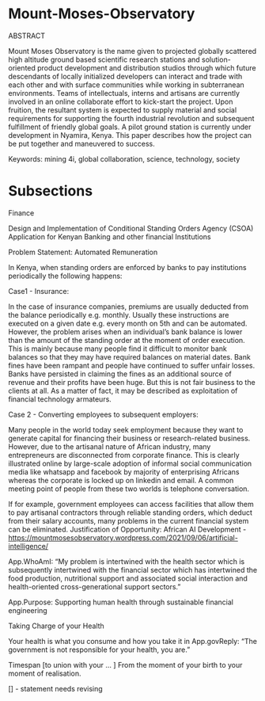 # Mount-Moses-Observatory
ABSTRACT

Mount Moses Observatory is the name given to projected globally scattered high altitude ground based scientific research stations and solution-oriented product development and distribution studios through which future descendants of locally initialized developers can interact and trade with each other and with surface communities while working in subterranean environments. Teams of intellectuals, interns and artisans are currently involved in an online collaborate effort to kick-start the project. Upon fruition, the resultant system is expected to supply material and social requirements for supporting the fourth industrial revolution and subsequent fulfillment of friendly global goals. A pilot ground station is currently under development in Nyamira, Kenya. This paper describes how the project can be put together and maneuvered to success.

Keywords: mining 4i, global collaboration, science, technology, society

# Subsections

Finance

Design and Implementation of Conditional Standing Orders Agency (CSOA) Application for Kenyan Banking and other financial Institutions

Problem Statement: Automated Remuneration

In Kenya, when standing orders are enforced by banks to pay institutions periodically the following happens:

Case1 - Insurance:

In the case of insurance companies, premiums are usually deducted from the balance periodically e.g. monthly. Usually these instructions are executed on a given date e.g. every month on 5th and can be automated. However, the problem arises when an individual’s bank balance is lower than the amount of the standing order at the moment of order execution. This is mainly because many people find it difficult to monitor bank balances so that they may have required balances on material dates. Bank fines have been rampant and people have continued to suffer unfair losses. Banks have persisted in claiming the fines as an additional source of revenue and their profits have been huge. But this is not fair business to the clients at all. As a matter of fact, it may be described as exploitation of financial technology armateurs.

Case 2 - Converting employees to subsequent employers:

Many people in the world today seek employment because they want to generate capital for financing their business or research-related business. However, due to the artisanal nature of African industry, many entrepreneurs are disconnected from corporate finance. This is clearly illustrated online by large-scale adoption of informal social communication media like whatsapp and facebook by majority of enterprising Africans whereas the corporate is locked up on linkedin and email. A common meeting point of people from these two worlds is telephone conversation.

If for example, government employees can access facilities that allow them to pay artisanal contractors through reliable standing orders, which deduct from their salary accounts, many problems in the current financial system can be eliminated.
Justification of Opportunity: African AI Development - https://mountmosesobservatory.wordpress.com/2021/09/06/artificial-intelligence/

App.WhoAmI: “My problem is intertwined with the health sector which is subsequently intertwined with the financial sector which has intertwined the food production, nutritional support and associated social interaction and health-oriented cross-generational support sectors.”

App.Purpose: Supporting human health through sustainable financial engineering

Taking Charge of your Health

Your health is what you consume and how you take it in
App.govReply: “The government is not responsible for your health, you are.”

Timespan [to union with your … ]
From the moment of your birth to your moment of realisation.

[] - statement needs revising

